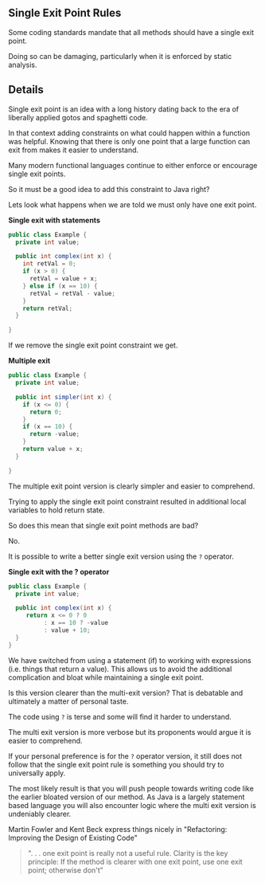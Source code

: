 ## Single Exit Point Rules

Some coding standards mandate that all methods should have a single exit point.

Doing so can be damaging, particularly when it is enforced by static analysis.

## Details

Single exit point is an idea with a long history dating back to the era of liberally applied gotos and spaghetti code.

In that context adding constraints on what could happen within a function was helpful. Knowing that there is only one point that a large function can exit from makes it easier to understand.

Many modern functional languages continue to either enforce or encourage single exit points.

So it must be a good idea to add this constraint to Java right?

Lets look what happens when we are told we must only have one exit point.

**Single exit with statements**
```java
public class Example {
  private int value;

  public int complex(int x) {
    int retVal = 0;
    if (x > 0) {
      retVal = value + x;
    } else if (x == 10) {
      retVal = retVal - value;
    }
    return retVal;
  }

}
```

If we remove the single exit point constraint we get.

**Multiple exit**
```java
public class Example {
  private int value;

  public int simpler(int x) {
    if (x <= 0) {
      return 0;
    }
    if (x == 10) {
      return -value;
    }
    return value + x;
  }

}
```

The multiple exit point version is clearly simpler and easier to comprehend.

Trying to apply the single exit point constraint resulted in additional local variables to hold return state. 

So does this mean that single exit point methods are bad?

No.

It is possible to write a better single exit version using the `?` operator. 

**Single exit with the ? operator**
```java
public class Example {
  private int value;

  public int complex(int x) {
     return x <= 0 ? 0
          : x == 10 ? -value
          : value + 10;
  }
}
```

We have switched from using a statement (if) to working with expressions (i.e. things that return a value). This allows us to avoid the additional complication and bloat while maintaining a single exit point.

Is this version clearer than the multi-exit version? That is debatable and ultimately a matter of personal taste.

The code using `?`  is terse and some will find it harder to understand.

The multi exit version is more verbose but its proponents would argue it is easier to comprehend.

If your personal preference is for the `?` operator version, it still does not follow that the single exit point rule is something you should try to universally apply.

The most likely result is that you will push people towards writing code like the earlier bloated version of our method. As Java is a largely statement based language you will also encounter logic where the multi exit version is undeniably clearer.

Martin Fowler and Kent Beck express things nicely in "Refactoring: Improving the Design of Existing Code"

> ". . . one exit point is really not a useful rule. Clarity is the key principle: If the method is clearer with one exit point, use one exit point; otherwise don't"
